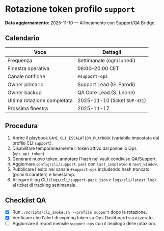 # Rotazione token profilo `support`

**Data aggiornamento:** 2025-11-10 — Allineamento con Support/QA Bridge.

## Calendario

| Voce | Dettagli |
| --- | --- |
| Frequenza | Settimanale (ogni lunedì) |
| Finestra operativa | 08:00–20:00 CET |
| Canale notifiche | `#support-ops` |
| Owner primario | Support Lead (G. Parodi) |
| Owner backup | QA Core Lead (S. Leone) |
| Ultima rotazione completata | 2025-11-10 (ticket `SUP-431`) |
| Prossima finestra | 2025-11-17 |

## Procedura

1. Aprire il playbook `GAME_CLI_ESCALATION_PLAYBOOK` (variabile impostata dal
   profilo CLI `support`).
2. Disabilitare temporaneamente il token attivo dal pannello Ops (`ops_api_token`).
3. Generare nuovo token, annotare l'hash nel vault condiviso QA/Support.
4. Aggiornare `config/cli/support.yaml` con `last_completed` e `next_window`.
5. Pubblicare l'esito nel canale `#support-ops` includendo hash troncato (primi 6
   caratteri) e timestamp.
6. Allegare il log CLI (`logs/cli/support-pack.json` e `logs/cli/latest.log`) al
   ticket di tracking settimanale.

## Checklist QA

- [x] Run `./scripts/cli_smoke.sh --profile support` dopo la rotazione.
- [x] Verificare che l'alert di expiring token su Ops Dashboard sia azzerato.
- [ ] Aggiornare il report mensile `support-ops` con il riepilogo delle rotazioni.
